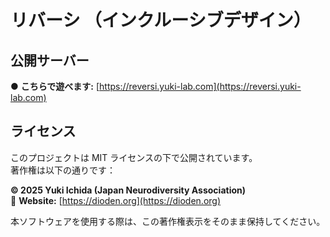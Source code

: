 # リバーシ （インクルーシブデザイン）

## 公開サーバー
● **こちらで遊べます:** [https://reversi.yuki-lab.com](https://reversi.yuki-lab.com)

## ライセンス
このプロジェクトは MIT ライセンスの下で公開されています。  
著作権は以下の通りです：

**© 2025 Yuki Ichida (Japan Neurodiversity Association)**  
🔗 **Website:** [https://dioden.org](https://dioden.org)  

本ソフトウェアを使用する際は、この著作権表示をそのまま保持してください。
